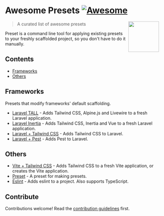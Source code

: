 <!--lint disable double-link-->
<!--lint disable no-dead-urls-->

# Awesome Presets [![Awesome](https://awesome.re/badge.svg)](https://awesome.re)

[<img src="preset-logo.svg" align="right" width="100">](https://usepreset.dev)

> A curated list of awesome presets

Preset is a command line tool for applying existing presets to your freshly scaffolded project, so you don't have to do it manually.

## Contents

- [Frameworks](#frameworks)
- [Others](#others)

## Frameworks

Presets that modify frameworks' default scaffolding.

- [Laravel TALL](https://github.com/use-preset/laravel-tall) - Adds Tailwind CSS, Alpine.js and Livewire to a fresh Laravel application.
- [Laravel Inertia](https://github.com/use-preset/laravel-inertia) - Adds Tailwind CSS, Inertia and Vue to a fresh Laravel application.
- [Laravel + Tailwind CSS](https://github.com/use-preset/laravel-tailwindcss) - Adds Tailwind CSS to Laravel.
- [Laravel + Pest](https://github.com/use-preset/laravel-pest) - Adds Pest to Laravel.

## Others

- [Vite + Tailwind CSS](https://github.com/use-preset/tailwindcss) - Adds Tailwind CSS to a fresh Vite application, or creates the Vite application.
- [Preset](https://github.com/use-preset/preset) - A preset for making presets.
- [Eslint](https://github.com/mloberg/preset-eslint) - Adds eslint to a project. Also supports TypeScript.

## Contribute

Contributions welcome! Read the [contribution guidelines](CONTRIBUTING.md) first.
